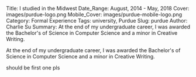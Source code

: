 Title: I studied in the Midwest
Date_Range: August, 2014 - May, 2018
Cover: images/purdue-logo.png
Mobile_Cover: images/purdue-mobile-logo.png
Category: Formal Experience
Tags: university, Purdue
Slug: purdue
Author: Charlie Su
Summary: At the end of my undergraduate career, I was awarded the Bachelor's of Science in Computer Science and a minor in Creative Writing.

At the end of my undergraduate career, I was awarded the Bachelor's of Science in Computer Science and a minor in Creative Writing.

should be first one pls 